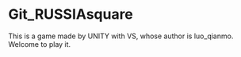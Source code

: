 # Git_RUSSIAsquare
This is a game made by UNITY with VS, whose author is luo_qianmo. Welcome to play it. 
